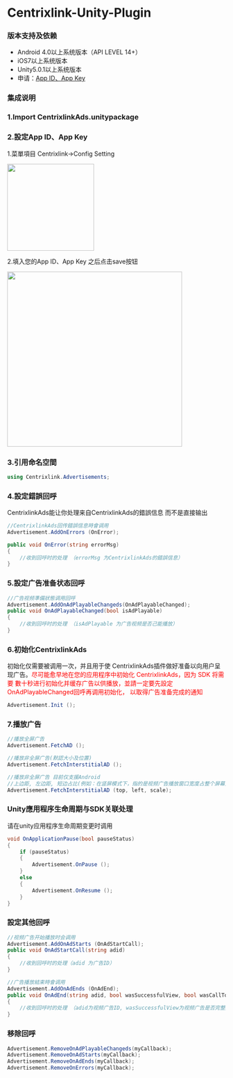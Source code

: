 # Centrixlink-Unity-Plugin

### 版本支持及依赖

* Android 4.0以上系统版本（API LEVEL 14+）
* iOS7以上系统版本
* Unity5.0.1以上系统版本
* 申请：[App ID、App Key](https://dashboard.centrixlink.com/login)

### 集成说明

### 1.Import CentrixlinkAds.unitypackage

### 2.設定App ID、App Key

1.菜單項目 Centrixlink->Config Setting

<img src="http://i.imgur.com/muPqxQE.png" width="200">

2.填入您的App ID、App Key 之后点击save按钮

<img src="http://i.imgur.com/zXTqVrN.png" width="403">

### 3.引用命名空間
``` C#
using Centrixlink.Advertisements;
```
### 4.設定錯誤回呼
CentrixlinkAds能让你处理来自CentrixlinkAds的錯誤信息 而不是直接输出
```	C#
//CentrixlinkAds回传錯誤信息時會调用
Advertisement.AddOnErrors (OnError);

public void OnError(string errorMsg)
{
	//收到回呼时的处理 （errorMsg 为CentrixlinkAds的錯誤信息）
}
```

### 5.設定广告准备状态回呼

``` C#
//广告视频準備狀態调用回呼
Advertisement.AddOnAdPlayableChangeds(OnAdPlayableChanged);
public void OnAdPlayableChanged(bool isAdPlayable)
{
	//收到回呼时的处理 （isAdPlayable 为广告视频是否己能播放）
}
```

### 6.初始化CentrixlinkAds
初始化仅需要被调用一次，并且用于使 CentrixlinkAds插件做好准备以向用户呈现广告。<font color="red">尽可能愈早地在您的应用程序中初始化 CentrixlinkAds，因为 SDK 将需要 數十秒进行初始化并缓存广告以供播放，並請一定要先設定OnAdPlayableChanged回呼再调用初始化，
以取得广告准备完成的通知</font>

``` C#
Advertisement.Init ();
```

### 7.播放广告
``` C#
//播放全屏广告
Advertisement.FetchAD ();

//播放非全屏广告(默認大小及位置)
Advertisement.FetchInterstitialAD ();

//播放非全屏广告 目前仅支援Android
//上边距, 左边距, 短边占比(例如：在竖屏模式下，指的是视频广告播放窗口宽度占整个屏幕宽的比例，反之横屏模式下是指视频广告播放窗口高度占整个屏幕高的比例)
Advertisement.FetchInterstitialAD (top, left, scale);

```

###	Unity應用程序生命周期与SDK关联处理
请在unity应用程序生命周期变更时调用
``` C#
void OnApplicationPause(bool pauseStatus)
{
	if (pauseStatus)
	{
		Advertisement.OnPause ();
	}
	else
	{
		Advertisement.OnResume ();
	}
}
```

### 設定其他回呼
``` C#
//视频广告开始播放时会调用
Advertisement.AddOnAdStarts (OnAdStartCall);
public void OnAdStartCall(string adid)
{
	//收到回呼时的处理（adid 为广告ID）
}

//广告播放結束時會调用
Advertisement.AddOnAdEnds (OnAdEnd);
public void OnAdEnd(string adid, bool wasSuccessfulView, bool wasCallToActionClicked, AdEndState state)
{
	//收到回呼时的处理 （adid为视频广告ID, wasSuccessfulView为视频广告是否完整播放，wasCallToActionClicked为是否点击了视频广告, state为广告播放状态）
}
```

### 移除回呼
``` C#
Advertisement.RemoveOnAdPlayableChangeds(myCallback);
Advertisement.RemoveOnAdStarts(myCallback);
Advertisement.RemoveOnAdEnds(myCallback);
Advertisement.RemoveOnErrors(myCallback);
```
